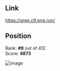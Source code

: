 ## Link

https://grep.ctf.eng.run/

## Position

Rank: **#9** out of 412 <br>
Score: **4873**

![image](https://user-images.githubusercontent.com/96875426/229498280-e37c6c35-eb29-4b11-8cf7-de74920cb1da.png)
